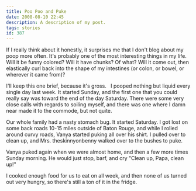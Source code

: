```yaml
---
title: Poo Poo and Puke
date: 2008-08-10 22:45
description: A description of my post.
tags: stories
id: 387
---
```

If I really think about it honestly, it surprises me that I don't blog about my poop more often.  It's probably one of the most interesting things in my life.  Will it be funny colored?  Will it have chunks?  Of what?  Will it come out, then elastically curl back into the shape of my intestines (or colon, or bowel, or wherever it came from)?

I'll keep this one brief, because it's gross.
<span class="spanEndPreview">&nbsp;</span>
I pooped nothing but liquid every single day last week.  It started Sunday, and the first one that you could really say was toward the end of the day Saturday.  There were some very close calls with regards to soiling myself, and there was one where I damn near made it to the commode, but not quite.

Our whole family had a nasty stomach bug.  It started Saturday.  I got lost on some back roads 10-15 miles outside of Baton Rouge, and while I rolled around curvy roads, Vanya started puking all over his shirt.  I pulled over to clean up, and Mrs. theskinnyonbenny walked over to the bushes to puke.  

Vanya puked again when we were almost home, and then a few more times Sunday morning.  He would just stop, barf, and cry "Clean up, Papa, clean up!"

I cooked enough food for us to eat on all week, and then none of us turned out very hungry, so there's still a ton of it in the fridge.